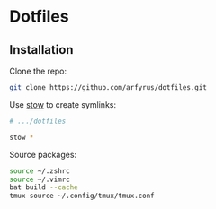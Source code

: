 # Dotfiles

## Installation

Clone the repo:

```bash
git clone https://github.com/arfyrus/dotfiles.git
```

Use [stow](https://www.gnu.org/software/stow/) to create symlinks:

```bash
# .../dotfiles

stow *
```

Source packages:

```bash
source ~/.zshrc
source ~/.vimrc
bat build --cache
tmux source ~/.config/tmux/tmux.conf
```
